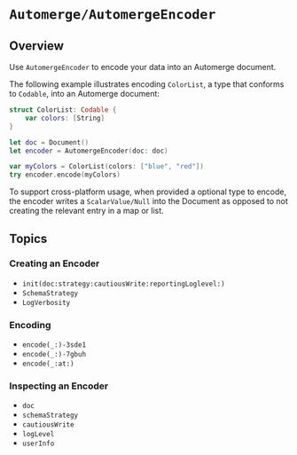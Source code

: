 # ``Automerge/AutomergeEncoder``

## Overview

Use `AutomergeEncoder` to encode your data into an Automerge document.

The following example illustrates encoding `ColorList`, a type that conforms to `Codable`, into an Automerge document:
```swift
struct ColorList: Codable {
    var colors: [String]
}

let doc = Document()
let encoder = AutomergeEncoder(doc: doc)

var myColors = ColorList(colors: ["blue", "red"])
try encoder.encode(myColors)
```

To support cross-platform usage, when provided a optional type to encode, the encoder writes a
``ScalarValue/Null`` into the Document as opposed to not creating the relevant entry in a map or list.

## Topics

### Creating an Encoder

- ``init(doc:strategy:cautiousWrite:reportingLoglevel:)``
- ``SchemaStrategy``
- ``LogVerbosity``

### Encoding

- ``encode(_:)-3sde1``
- ``encode(_:)-7gbuh``
- ``encode(_:at:)``

### Inspecting an Encoder

- ``doc``
- ``schemaStrategy``
- ``cautiousWrite``
- ``logLevel``
- ``userInfo``
